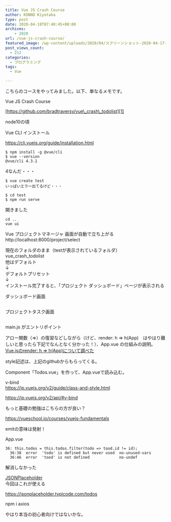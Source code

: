 ```yaml
---
title: Vue JS Crash Course
author: KONNO Kiyotaka
type: post
date: 2020-04-18T07:40:45+00:00
archives:
    - 2020
url: /vue-js-crash-course/
featured_image: /wp-content/uploads/2020/04/スクリーンショット-2020-04-17-11.16.20.png
post_views_count:
  - 212
categories:
  - プログラミング
tags:
  - Vue

---
```

こちらのコースをやってみました。以下、単なるメモです。

Vue JS Crash Course<figure class="wp-block-embed-youtube wp-block-embed is-type-video is-provider-youtube wp-embed-aspect-16-9 wp-has-aspect-ratio">

<div class="wp-block-embed__wrapper">
  <span class="embed-youtube" style="text-align:center; display: block;"></span>
</div></figure> 

[https://github.com/bradtraversy/vue\_crash\_todolist][1]

node10の頃

Vue CLI インストール

<https://cli.vuejs.org/guide/installation.html>

<pre class="wp-block-code"><code>$ npm install -g @vue/cli
$ vue --version
@vue/cli 4.3.1</code></pre>

4なんだ・・・

<pre class="wp-block-code"><code>$ vue create test
いっぱいエラー出てるけど・・・</code></pre>

<pre class="wp-block-code"><code>$ cd test
$ npm run serve</code></pre>

開きました

<pre class="wp-block-code"><code>cd ..
vue ui</code></pre>

Vue プロジェクトマネージャ 画面が自動で立ち上がる  
http://localhost:8000/project/select

現在のフォルダのまま（testが表示されているフォルダ）  
vue\_crash\_todolist  
他はデフォルト  
↓  
デフォルトプリセット  
↓  
インストール完了すると、「プロジェクト ダッシュボード」ページが表示される

ダッシュボード画面<figure class="wp-block-image size-large">

<img src="https://i0.wp.com/www.programmers-office.ml/wp-content/uploads/2020/04/スクリーンショット-2020-04-17-11.16.20.png?ssl=1" alt="" class="wp-image-3282" srcset="https://i0.wp.com/www.programmers-office.ml/wp-content/uploads/2020/04/スクリーンショット-2020-04-17-11.16.20.png?w=800&ssl=1 800w, https://i0.wp.com/www.programmers-office.ml/wp-content/uploads/2020/04/スクリーンショット-2020-04-17-11.16.20.png?resize=300%2C199&ssl=1 300w, https://i0.wp.com/www.programmers-office.ml/wp-content/uploads/2020/04/スクリーンショット-2020-04-17-11.16.20.png?resize=768%2C510&ssl=1 768w, https://i0.wp.com/www.programmers-office.ml/wp-content/uploads/2020/04/スクリーンショット-2020-04-17-11.16.20.png?resize=480%2C320&ssl=1 480w" sizes="(max-width: 800px) 100vw, 800px" data-recalc-dims="1" /> </figure> 

プロジェクトタスク画面<figure class="wp-block-image size-large">

<img src="https://i1.wp.com/www.programmers-office.ml/wp-content/uploads/2020/04/スクリーンショット-2020-04-17-11.19.51.png?ssl=1" alt="" class="wp-image-3283" srcset="https://i1.wp.com/www.programmers-office.ml/wp-content/uploads/2020/04/スクリーンショット-2020-04-17-11.19.51.png?w=800&ssl=1 800w, https://i1.wp.com/www.programmers-office.ml/wp-content/uploads/2020/04/スクリーンショット-2020-04-17-11.19.51.png?resize=300%2C198&ssl=1 300w, https://i1.wp.com/www.programmers-office.ml/wp-content/uploads/2020/04/スクリーンショット-2020-04-17-11.19.51.png?resize=768%2C508&ssl=1 768w" sizes="(max-width: 800px) 100vw, 800px" data-recalc-dims="1" /> </figure> 

main.js がエントリポイント

アロー関数（=>）の復習などしながら（けど、render: h => h(App)　はやはり難しいと思ったら下記でなんとなく分かった！）、App.vue の仕組みの説明。  
[Vue.jsのrender: h => h(App)について調べた][2]

style記述は、上記のgithubからもらってくる。

Component「Todos.vue」を作って、App.vueで読み込む。

v-bind  
<a href="https://jp.vuejs.org/v2/guide/class-and-style.html" target="_blank" aria-label=" (opens in a new tab)" rel="noreferrer noopener" class="aioseop-link">https://jp.vuejs.org/v2/guide/class-and-style.html</a>

<https://jp.vuejs.org/v2/api/#v-bind>

もっと基礎の勉強はこちらの方が良い？

<https://vueschool.io/courses/vuejs-fundamentals>

emitの意味は発射！

App.vue

<pre class="wp-block-code"><code>36: this.todos = this.todos.filter(todo => tood.id != id);
  36:38  error  'todo' is defined but never used  no-unused-vars
  36:46  error  'tood' is not defined             no-undef</code></pre>

解消しなかった

[JSONPlaceholder][3]  
今回はこれが使える

<https://jsonplaceholder.typicode.com/todos>

npm i axios

やはり本当の初心者向けではないかな。

 [1]: https://github.com/bradtraversy/vue_crash_todolist
 [2]: https://qiita.com/teinen_qiita/items/ed1bb1909a17f9ca9daa
 [3]: https://jsonplaceholder.typicode.com/